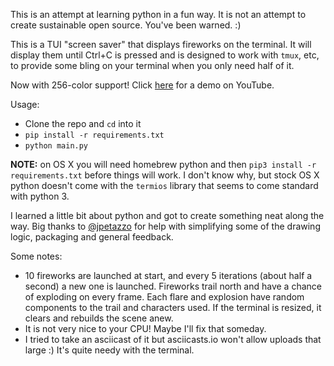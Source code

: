 This is an attempt at learning python in a fun way. It is not an attempt to
create sustainable open source. You've been warned. :)

This is a TUI "screen saver" that displays fireworks on the terminal. It will
display them until Ctrl+C is pressed and is designed to work with `tmux`, etc,
to provide some bling on your terminal when you only need half of it.

Now with 256-color support! Click
[here](https://www.youtube.com/watch?v=embSVDBlv5Q) for a demo on YouTube.

Usage:

-   Clone the repo and `cd` into it
-   `pip install -r requirements.txt`
-   `python main.py`

**NOTE:** on OS X you will need homebrew python and then `pip3 install -r
requirements.txt` before things will work. I don't know why, but stock OS X
python doesn't come with the `termios` library that seems to come standard with
python 3.

I learned a little bit about python and got to create something neat along the
way. Big thanks to [@jpetazzo](https://github.com/jpetazzo) for help with
simplifying some of the drawing logic, packaging and general feedback.

Some notes:

-   10 fireworks are launched at start, and every 5 iterations (about half a second) a new one is launched. Fireworks trail north and have a chance of exploding on every frame. Each flare and explosion have random components to the trail and characters used. If the terminal is resized, it clears and rebuilds the scene anew.
-   It is not very nice to your CPU! Maybe I'll fix that someday.
-   I tried to take an asciicast of it but asciicasts.io won't allow uploads that large :) It's quite needy with the terminal.
